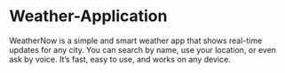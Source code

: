 # Weather-Application
WeatherNow is a simple and smart weather app that shows real-time updates for any city. You can search by name, use your location, or even ask by voice. It’s fast, easy to use, and works on any device.
